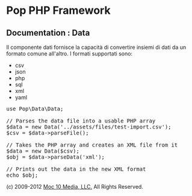 Pop PHP Framework
=================

Documentation : Data
--------------------

Il componente dati fornisce la capacità di convertire insiemi di dati da un formato comune all'altro. I formati supportati sono:

* csv
* json
* php
* sql
* xml
* yaml

<pre>
use Pop\Data\Data;

// Parses the data file into a usable PHP array
$data = new Data('../assets/files/test-import.csv');
$csv = $data->parseFile();

// Takes the PHP array and creates an XML file from it
$data = new Data($csv);
$obj = $data->parseData('xml');

// Prints out the data in the new XML format
echo $obj;
</pre>

(c) 2009-2012 [Moc 10 Media, LLC.](http://www.moc10media.com) All Rights Reserved.

